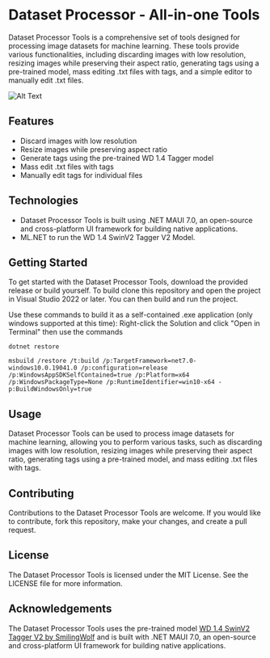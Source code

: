 # Dataset Processor - All-in-one Tools
Dataset Processor Tools is a comprehensive set of tools designed for processing image datasets for machine learning. These tools provide various functionalities, including discarding images with low resolution, resizing images while preserving their aspect ratio, generating tags using a pre-trained model, mass editing .txt files with tags, and a simple editor to manually edit .txt files.

![Alt Text](https://github.com/LeonardoFer/DatasetHelpers/blob/master/showcase_gif.gif?raw=true)

## Features
- Discard images with low resolution
- Resize images while preserving aspect ratio
- Generate tags using the pre-trained WD 1.4 Tagger model
- Mass edit .txt files with tags
- Manually edit tags for individual files

## Technologies
- Dataset Processor Tools is built using .NET MAUI 7.0, an open-source and cross-platform UI framework for building native applications.
- ML.NET to run the WD 1.4 SwinV2 Tagger V2 Model.

## Getting Started
To get started with the Dataset Processor Tools, download the provided release or build yourself.
To build clone this repository and open the project in Visual Studio 2022 or later. You can then build and run the project.

Use these commands to build it as a self-contained .exe application (only windows supported at this time):
Right-click the Solution and click "Open in Terminal" then use the commands

```dotnet restore```

```msbuild /restore /t:build /p:TargetFramework=net7.0-windows10.0.19041.0 /p:configuration=release /p:WindowsAppSDKSelfContained=true /p:Platform=x64 /p:WindowsPackageType=None /p:RuntimeIdentifier=win10-x64 -p:BuildWindowsOnly=true```

## Usage
Dataset Processor Tools can be used to process image datasets for machine learning, allowing you to perform various tasks, such as discarding images with low resolution, resizing images while preserving their aspect ratio, generating tags using a pre-trained model, and mass editing .txt files with tags.

## Contributing
Contributions to the Dataset Processor Tools are welcome. If you would like to contribute, fork this repository, make your changes, and create a pull request.

## License
The Dataset Processor Tools is licensed under the MIT License. See the LICENSE file for more information.

## Acknowledgements
The Dataset Processor Tools uses the pre-trained model [WD 1.4 SwinV2 Tagger V2 by SmilingWolf](https://huggingface.co/SmilingWolf/wd-v1-4-swinv2-tagger-v2) and is built with .NET MAUI 7.0, an open-source and cross-platform UI framework for building native applications.
